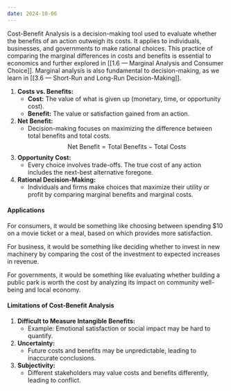 ```yaml
---
date: 2024-10-06
---
```

Cost-Benefit Analysis is a decision-making tool used to evaluate whether the benefits of an action outweigh its costs. It applies to individuals, businesses, and governments to make rational choices. This practice of comparing the marginal differences in costs and benefits is essential to economics and further explored in [[1.6 — Marginal Analysis and Consumer Choice]]. Marginal analysis is also fundamental to decision-making, as we learn in [[3.6 — Short-Run and Long-Run Decision-Making]].

1. **Costs vs. Benefits:**  
   - **Cost:** The value of what is given up (monetary, time, or opportunity cost).  
   - **Benefit:** The value or satisfaction gained from an action.  
2. **Net Benefit:**  
   - Decision-making focuses on maximizing the difference between total benefits and total costs.$$\text{Net Benefit} = \text{Total Benefits} - \text{Total Costs}$$
3. **Opportunity Cost:**  
   - Every choice involves trade-offs. The true cost of any action includes the next-best alternative foregone.
4. **Rational Decision-Making:**  
   - Individuals and firms make choices that maximize their utility or profit by comparing marginal benefits and marginal costs.

#### Applications
For consumers, it would be something like choosing between spending \$10 on a movie ticket or a meal, based on which provides more satisfaction.

For business, it would be something like deciding whether to invest in new machinery by comparing the cost of the investment to expected increases in revenue.

For governments, it would be something like evaluating whether building a public park is worth the cost by analyzing its impact on community well-being and local economy.

#### Limitations of Cost-Benefit Analysis
1. **Difficult to Measure Intangible Benefits:**  
   - Example: Emotional satisfaction or social impact may be hard to quantify.
2. **Uncertainty:**  
   - Future costs and benefits may be unpredictable, leading to inaccurate conclusions.
3. **Subjectivity:**  
   - Different stakeholders may value costs and benefits differently, leading to conflict.